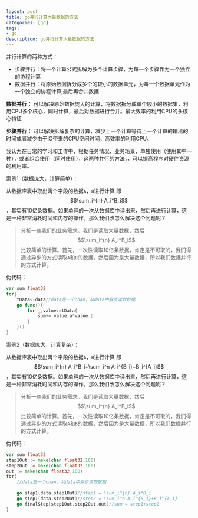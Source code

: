 ```yaml
---
layout: post
title: go并行计算大量数据的方法
categories: [go]
tags: 
- go
description: go并行计算大量数据的方法
---
```


并行计算的两种方式：

- 步骤并行：将一个计算公式拆解为多个计算步骤，为每一个步骤作为一个独立的协程计算
- 数据并行：将原始数据拆分成多个的较小的数据单元，为每一个数据单元作为一个独立的协程计算,最后再合并数据

**数据并行：** 可以解决原始数据庞大的计算，将数据拆分成单个较小的数据集，利用CPU多个核心，同时计算，最后对数据进行合并。最大效率的利用CPU的多核心特征

**步骤并行：** 可以解决拆解复杂的计算，减少上一个计算等待上一个计算的输出的时间或者减少由于IO带来的CPU空闲时间，高效率的利用CPU。

我认为在日常的学习和工作中，根据任务情况、业务场景，单独使用（使用其中一种），或者组合使用（同时使用），这两种并行的方法，，可以提高程序对硬件资源的利用率。



案例1（数据庞大，计算简单）：

从数据库表中取出两个字段的数据`A`，`B`进行计算,即$$\sum_i^{n} A_i*B_i$$，其实有10亿条数据。如果单纯的一次从数据库中读出来，然后再进行计算，这是一种非常消耗时间和内存的操作。那么我们改怎么解决这个问题呢？

> 分析一些我们的业务需求。我们是读取大量数据，然后$$\sum_i^{n} A_i*B_i$$比较简单的计算。首先，一次性读取10亿条数据，肯定是不可取的，我们得通过异步的方式读取`A`和`B`的数据，然后因为是大量数据，所以我们数据并行的方式计算。

伪代码：

```go
var sum float32
for{
    tData<-data//data是一个chan，从data中异步读取数据
    go func(){
        for _,value:=tData{
            sum+= value.a*value.b
        }
    }()
}

```

案例2（数据庞大，计算复杂）：

从数据库表中取出两个字段的数据`A`，`B`进行计算,即$$\sum_i^{n} A_i*B_i+\sum_i^n A_i^{B_i}+B_i^{A_i}$$，其实有10亿条数据。如果单纯的一次从数据库中读出来，然后再进行计算，这是一种非常消耗时间和内存的操作。那么我们改怎么解决这个问题呢？

> 分析一些我们的业务需求。我们是读取大量数据，然后$$\sum_i^{n} A_i*B_i$$比较简单的计算。首先，一次性读取10亿条数据，肯定是不可取的，我们得通过异步的方式读取`A`和`B`的数据，然后因为是大量数据，所以我们数据并行的方式计算。

伪代码：

```go
var sum float32
step1Out := make(chan float32,100)
step2Out := make(chan float32,100)
out := make(chan float32,100)
for{
    //data是一个chan，从data中异步读取数据
    
    go step1(data,step1Out)//step1 = \sum_i^{n} A_i*B_i
    go step1(data,step2Out)//step2 = \sum_i^n A_i^{B_i}+B_i^{A_i}
    go finalStep(step1Out,step2Out,out)//sum = step1+step2
}
```

